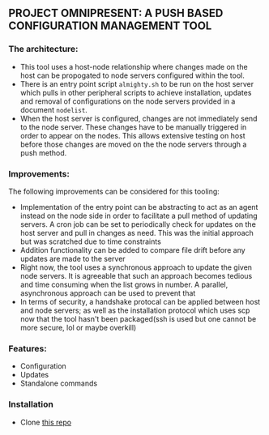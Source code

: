 ## PROJECT OMNIPRESENT: A PUSH BASED CONFIGURATION MANAGEMENT TOOL
### The architecture:
- This tool uses a host-node relationship where changes made on the host can be propogated to node servers configured within the tool.
- There is an entry point script `almighty.sh` to be run on the host server which pulls in other peripheral scripts to achieve installation, updates and removal of configurations on the node servers provided in a document `nodelist`.
- When the host server is configured, changes are not immediately send to the node server. These changes have to be manually triggered in order to appear on the nodes. This allows extensive testing on host before those changes are moved on the the node servers through a push method.

### Improvements:
The following improvements can be considered for this tooling:
- Implementation of the entry point can be abstracting to act as an agent instead on the node side in order to facilitate a pull method of updating servers. A cron job can be set to periodically check for updates on the host server and pull in changes as need. This was the initial approach but was scratched due to time constraints
- Addition functionality can be added to compare file drift before any updates are made to the server
- Right now, the tool uses a synchronous approach to update the given node servers. It is agreeable that such an approach becomes tedious and time consuming when the list grows in number. A parallel, asynchronous approach can be used to prevent that
- In terms of security, a handshake protocal can be applied between host and node servers; as well as the installation protocol which uses scp now that the tool hasn't been packaged(ssh is used but one cannot be more secure, lol or maybe overkill)

### Features:
- Configuration
- Updates
- Standalone commands

### Installation
- Clone <a href="https://github.com/JRcodes/project-omnipresent/tree/main" target="_blank">this repo</a>